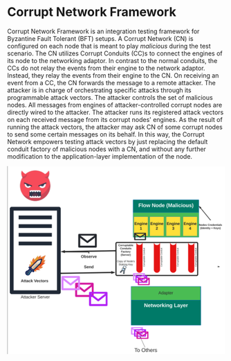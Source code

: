 # Corrupt Network Framework

Corrupt Network Framework is an integration testing framework for Byzantine Fault Tolerant (BFT) setups.
A Corrupt Network (CN) is configured on each node that is meant to play _malicious_ during the test scenario. 
The CN utilizes Corrupt Conduits (CC)s to connect the engines of its node to the networking adaptor.
In contrast to the normal conduits, the CCs do not relay the events from their engine to the network adaptor. 
Instead, they relay the events from their engine to the CN. On receiving an event from a CC, the CN forwards 
the message to a remote attacker. The attacker is in charge of orchestrating specific attacks through its 
programmable attack vectors. The attacker controls the set of malicious nodes. 
All messages from engines of attacker-controlled corrupt nodes are directly wired to the attacker. 
The attacker runs its registered attack vectors on each received message from its corrupt nodes' engines. 
As the result of running the attack vectors, the attacker may ask CN of some corrupt nodes to send some certain messages on its behalf.
In this way, the Corrupt Network empowers testing attack vectors by just replacing the default conduit factory of malicious nodes
with a CN, and without any further modification to the application-layer implementation of the node. 

![Corrupt Network Framework](corrupt.png)
